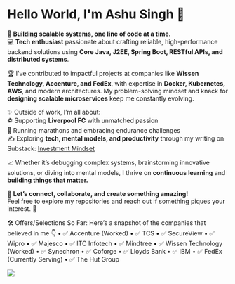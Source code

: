 # Hello World, I'm **Ashu Singh** 👋  

🚀 **Building scalable systems, one line of code at a time.**  
💻 **Tech enthusiast** passionate about crafting reliable, high-performance backend solutions using **Core Java, J2EE, Spring Boot, RESTful APIs, and distributed systems**.  

🏆 I've contributed to impactful projects at companies like **Wissen Technology, Accenture, and FedEx**, with expertise in **Docker, Kubernetes, AWS**, and modern architectures. My problem-solving mindset and knack for **designing scalable microservices** keep me constantly evolving.

✨ Outside of work, I’m all about:  
⚽️ Supporting **Liverpool FC** with unmatched passion  
🏃 Running marathons and embracing endurance challenges  
✍️ Exploring **tech, mental models, and productivity** through my writing on Substack: [Investment Mindset](https://ashusingh.substack.com/)  

📈 Whether it’s debugging complex systems, brainstorming innovative solutions, or diving into mental models, I thrive on **continuous learning** and **building things that matter.**  

💬 **Let’s connect, collaborate, and create something amazing!**  
Feel free to explore my repositories and reach out if something piques your interest. 🚀  

🛠️ Offers/Selections So Far:
Here’s a snapshot of the companies that believed in me 👇
	•	✅ Accenture (Worked)
	•	✅ TCS
	•	✅ SecureView
	•	✅ Wipro
	•	✅ Majesco
	•	✅ ITC Infotech
	•	✅ Mindtree
	•	✅ Wissen Technology (Worked)
	•	✅ Synechron
	•	✅ Coforge
	•	✅ Lloyds Bank
	•	✅ IBM
	•	✅ FedEx (Currently Serving)
	•	✅ The Hut Group
 
![](https://komarev.com/ghpvc/?username=ashusingh&color=green&style=flat-square&label=Profile+Views)
